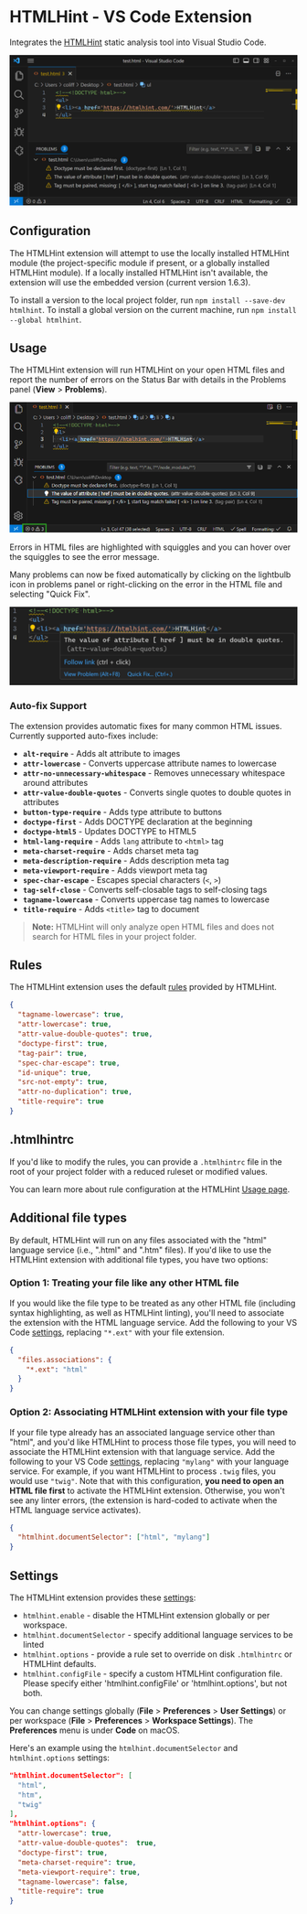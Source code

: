 # HTMLHint - VS Code Extension

Integrates the [HTMLHint](https://github.com/htmlhint/HTMLHint) static analysis tool into Visual Studio Code.

![HTMLHint - VS Code Extension](https://github.com/htmlhint/vscode-htmlhint/raw/main/htmlhint/images/hero.png)

## Configuration

The HTMLHint extension will attempt to use the locally installed HTMLHint module (the project-specific module if present, or a globally installed HTMLHint module). If a locally installed HTMLHint isn't available, the extension will use the embedded version (current version 1.6.3).

To install a version to the local project folder, run `npm install --save-dev htmlhint`. To install a global version on the current machine, run `npm install --global htmlhint`.

## Usage

The HTMLHint extension will run HTMLHint on your open HTML files and report the number of errors on the Status Bar with details in the Problems panel (**View** > **Problems**).

![status bar](https://github.com/htmlhint/vscode-htmlhint/raw/main/htmlhint/images/status-bar.png)

Errors in HTML files are highlighted with squiggles and you can hover over the squiggles to see the error message.

Many problems can now be fixed automatically by clicking on the lightbulb icon in problems panel or right-clicking on the error in the HTML file and selecting "Quick Fix".

![hover](https://github.com/htmlhint/vscode-htmlhint/raw/main/htmlhint/images/hover.png)

### Auto-fix Support

The extension provides automatic fixes for many common HTML issues. Currently supported auto-fixes include:

- **`alt-require`** - Adds alt attribute to images
- **`attr-lowercase`** - Converts uppercase attribute names to lowercase
- **`attr-no-unnecessary-whitespace`** - Removes unnecessary whitespace around attributes
- **`attr-value-double-quotes`** - Converts single quotes to double quotes in attributes
- **`button-type-require`** - Adds type attribute to buttons
- **`doctype-first`** - Adds DOCTYPE declaration at the beginning
- **`doctype-html5`** - Updates DOCTYPE to HTML5
- **`html-lang-require`** - Adds `lang` attribute to `<html>` tag
- **`meta-charset-require`** - Adds charset meta tag
- **`meta-description-require`** - Adds description meta tag
- **`meta-viewport-require`** - Adds viewport meta tag
- **`spec-char-escape`** - Escapes special characters (`<`, `>`)
- **`tag-self-close`** - Converts self-closable tags to self-closing tags
- **`tagname-lowercase`** - Converts uppercase tag names to lowercase
- **`title-require`** - Adds `<title>` tag to document

> **Note:** HTMLHint will only analyze open HTML files and does not search for HTML files in your project folder.

## Rules

The HTMLHint extension uses the default [rules](https://htmlhint.com/list-rules/) provided by HTMLHint.

```json
{
  "tagname-lowercase": true,
  "attr-lowercase": true,
  "attr-value-double-quotes": true,
  "doctype-first": true,
  "tag-pair": true,
  "spec-char-escape": true,
  "id-unique": true,
  "src-not-empty": true,
  "attr-no-duplication": true,
  "title-require": true
}
```

## .htmlhintrc

If you'd like to modify the rules, you can provide a `.htmlhintrc` file in the root of your project folder with a reduced ruleset or modified values.

You can learn more about rule configuration at the HTMLHint [Usage page](https://htmlhint.com/usage/cli/).

## Additional file types

By default, HTMLHint will run on any files associated with the "html" language service (i.e., ".html" and ".htm" files). If you'd like to use the HTMLHint extension with additional file types, you have two options:

### Option 1: Treating your file like any other HTML file

If you would like the file type to be treated as any other HTML file (including syntax highlighting, as well as HTMLHint linting), you'll need to associate the extension with the HTML language service. Add the following to your VS Code [settings](https://code.visualstudio.com/docs/configure/settings), replacing `"*.ext"` with your file extension.

```json
{
  "files.associations": {
    "*.ext": "html"
  }
}
```

### Option 2: Associating HTMLHint extension with your file type

If your file type already has an associated language service other than "html", and you'd like HTMLHint to process those file types, you will need to associate the HTMLHint extension with that language service. Add the following to your VS Code [settings](https://code.visualstudio.com/docs/configure/settings), replacing `"mylang"` with your language service. For example, if you want HTMLHint to process `.twig` files, you would use `"twig"`. Note that with this configuration, **you need to open an HTML file first** to activate the HTMLHint extension. Otherwise, you won't see any linter errors, (the extension is hard-coded to activate when the HTML language service activates).

```json
{
  "htmlhint.documentSelector": ["html", "mylang"]
}
```

## Settings

The HTMLHint extension provides these [settings](https://code.visualstudio.com/docs/getstarted/settings):

- `htmlhint.enable` - disable the HTMLHint extension globally or per workspace.
- `htmlhint.documentSelector` - specify additional language services to be linted
- `htmlhint.options` - provide a rule set to override on disk `.htmlhintrc` or HTMLHint defaults.
- `htmlhint.configFile` - specify a custom HTMLHint configuration file. Please specify either 'htmlhint.configFile' or 'htmlhint.options', but not both.

You can change settings globally (**File** > **Preferences** > **User Settings**) or per workspace (**File** > **Preferences** > **Workspace Settings**). The **Preferences** menu is under **Code** on macOS.

Here's an example using the `htmlhint.documentSelector` and `htmlhint.options` settings:

```json
"htmlhint.documentSelector": [
  "html",
  "htm",
  "twig"
],
"htmlhint.options": {
  "attr-lowercase": true,
  "attr-value-double-quotes":  true,
  "doctype-first": true,
  "meta-charset-require": true,
  "meta-viewport-require": true,
  "tagname-lowercase": false,
  "title-require": true
}
```
